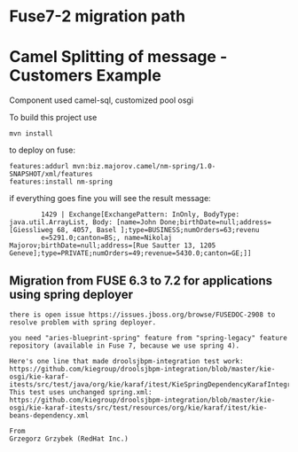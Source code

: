 # Fuse7-2 migration path


Camel Splitting of message - Customers Example
==============================================
Component used camel-sql, customized pool osgi

To build this project use

    mvn install


to deploy on fuse:

    features:addurl mvn:biz.majorov.camel/nm-spring/1.0-SNAPSHOT/xml/features
    features:install nm-spring

if everything goes fine you will see the result message:

            1429 | Exchange[ExchangePattern: InOnly, BodyType: java.util.ArrayList, Body: [name=John Done;birthDate=null;address=[Giessliweg 68, 4057, Basel ];type=BUSINESS;numOrders=63;revenu
            e=5291.0;canton=BS;, name=Nikolaj Majorov;birthDate=null;address=[Rue Sautter 13, 1205 Geneve];type=PRIVATE;numOrders=49;revenue=5430.0;canton=GE;]]


## Migration from FUSE 6.3 to 7.2 for applications using spring deployer


    there is open issue https://issues.jboss.org/browse/FUSEDOC-2908 to resolve problem with spring deployer. 

    you need "aries-blueprint-spring" feature from "spring-legacy" feature repository (available in Fuse 7, because we use spring 4).

    Here's one line that made droolsjbpm-integration test work: https://github.com/kiegroup/droolsjbpm-integration/blob/master/kie-osgi/kie-karaf-itests/src/test/java/org/kie/karaf/itest/KieSpringDependencyKarafIntegrationTest.java#L74
    This test uses unchanged spring.xml: https://github.com/kiegroup/droolsjbpm-integration/blob/master/kie-osgi/kie-karaf-itests/src/test/resources/org/kie/karaf/itest/kie-beans-dependency.xml

    From 
    Grzegorz Grzybek (RedHat Inc.)
